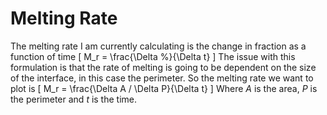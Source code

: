 Melting Rate
============

The melting rate I am currently calculating is the change in fraction as a function of time
\[
M_r = \frac{\Delta \%}{\Delta t}
\]
The issue with this formulation is that the rate of melting is going to be dependent 
on the size of the interface, in this case the perimeter.
So the melting rate we want to plot is 
\[
M_r = \frac{\Delta A / \Delta P}{\Delta t}
\]
Where $A$ is the area, $P$ is the perimeter and $t$ is the time.
